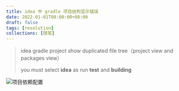 ```yaml
---
title: idea 中 gradle 项目结构显示错误
date: 2022-01-01T08:00:00+08:00
draft: false
tags: [resolution]
collections: [随笔]
---
```


> idea gradle project show duplicated file tree（project view and packages view）
> 
> you must select **idea** as run **test** and **building**

![项目依赖配置](/ooooo-notes/images/idea-gradle-show-duplicated-file-tree.png "idea 
gradle 项目结构显示错误")
